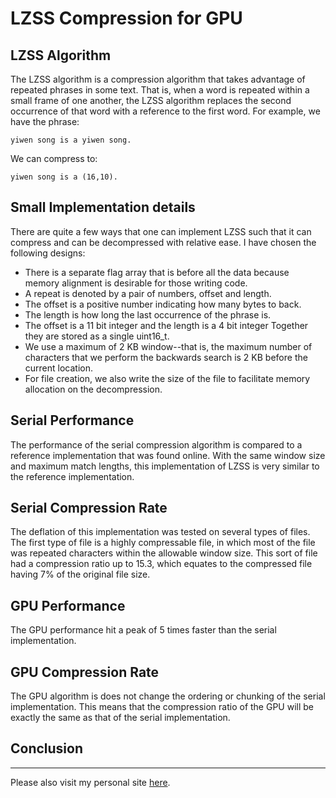 # LZSS Compression for GPU
## LZSS Algorithm
The LZSS algorithm is a compression algorithm that takes advantage of
repeated phrases in some text.
That is, when a word is repeated within a small frame of one another,
the LZSS algorithm replaces the second occurrence of that word with a
reference to the first word.
For example, we have the phrase:

    yiwen song is a yiwen song.

We can compress to:

    yiwen song is a (16,10).

## Small Implementation details
There are quite a few ways that one can implement LZSS such that it can
compress and can be decompressed with relative ease.
I have chosen the following designs:

* There is a separate flag array that is before all the data because 
memory alignment is desirable for those writing code.
* A repeat is denoted by a pair of numbers, offset and length.
* The offset is a positive number indicating how many bytes to back.
* The length is how long the last occurrence of the phrase is.
* The offset is a 11 bit integer and the length is a 4 bit integer
Together they are stored as a single uint16\_t.
* We use a maximum of 2 KB window--that is, the maximum number
of characters that we perform the backwards search is 2 KB 
before the current location.
* For file creation, we also write the size of the file to facilitate
memory allocation on the decompression.

## Serial Performance
The performance of the serial compression algorithm is compared to a 
reference implementation that was found online.
With the same window size and maximum match lengths, this implementation
of LZSS is very similar to the reference implementation.

## Serial Compression Rate
The deflation of this implementation was tested on several types of files.
The first type of file is a highly compressable file, in which most of
the file was repeated characters within the allowable window size.
This sort of file had a compression ratio up to 15.3, which equates to
the compressed file having 7% of the original file size.

## GPU Performance
The GPU performance hit a peak of 5 times faster than the serial implementation.

## GPU Compression Rate
The GPU algorithm is does not change the ordering or chunking of
the serial implementation.
This means that the compression ratio of the GPU will be exactly the same
as that of the serial implementation.

## Conclusion

---
Please also visit my personal site [here](http://defdonthire.me).

